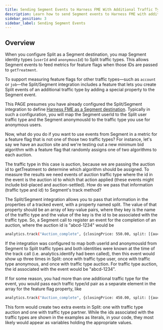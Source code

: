 ```yaml
---
title: Sending Segment Events to Harness FME With Additional Traffic Types
description: Learn how to send Segment events to Harness FME with additional traffic types.
sidebar_position: 3
sidebar_label: Sending Segment Events
---
```


## Overview

When you configure Split as a Segment destination, you map Segment identity types (`userId` and `anonymousId`) to Split traffic types. This allows Segment events to feed metrics for feature flags when those IDs are passed to `getTreatment`. 

To support measuring feature flags for other traffic types—such as `account` or `job`—the Split/Segment integration includes a feature that lets you create Split events of an additional traffic type by adding a special property to the Segment event.

This PAGE presumes you have already configured the Split/Segment integration to define [Harness FME as a Segment destination](/docs/feature-management-experimentation/integrations/segment#harness-fme-as-a-destination). Typically in such a configuration, you will map the Segment userId to the Split user traffic type and the Segment anonymousId to the traffic type you use for anonymous users.

Now, what do you do if you want to use events from Segment in a metric for a feature flag that is not one of those two traffic types? For instance, let's say we have an auction site and we're testing out a new minimum bid algorithm with a feature flag that randomly assigns one of two algorithms to each auction. 

The traffic type in this case is auction, because we are passing the auction id to getTreatment to determine which algorithm should be assigned. To measure the results we need events of auction traffic type where the id in the event is the auction id to which that action applied (these events might include bid-placed and auction-settled). How do we pass that information (traffic type and id) to Segment's track method?

The Split/Segment integration allows you to pass that information in the properties of a tracked event, with a property named split. The value of that property should be an array of key-value pairs, where they key is the name of the traffic type and the value of the key is the id to be associated with the traffic type. So, a Segment call to register an event for the completion of an auction, where the auction id is "abcd-1234" would be

```bash
analytics.track("Auction_complete", {closingPrice: 550.00, split: [{auction: "abcd-1234"}]});
```

If the integration was configured to map both userId and anonymousId from Segment to Split traffic types and both identities were known at the time of the track call (i.e. analytics.identify had been called), then this event would show up three times in Split: once with traffic type user, once with traffic type anonymous, and once with traffic type auction. For traffic type auction, the id associated with the event would be "abcd-1234".

If for some reason, you had more than one additional traffic type for the event, you would pass each traffic type/id pair as a separate element in the array for the feature flag property, like

```bash
analytics.track("Auction_complete", {closingPrice: 450.00, split: [{auction: "abcd-1234"}, {partner: "Auc-5678"}]});
```

This form would create two extra events in Split: one with traffic type auction and one with traffic type partner. While the ids associated with the traffic types are shown in the examples as literals, in your code, they most likely would appear as variables holding the appropriate values.